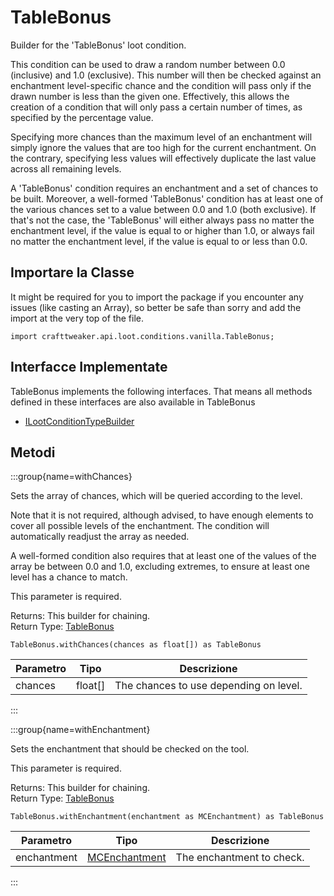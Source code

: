 # TableBonus

Builder for the 'TableBonus' loot condition.

 This condition can be used to draw a random number between 0.0 (inclusive) and 1.0 (exclusive). This number will then be checked against an enchantment level-specific chance and the condition will pass only if the drawn number is less than the given one. Effectively, this allows the creation of a condition that will only pass a certain number of times, as specified by the percentage value.

 Specifying more chances than the maximum level of an enchantment will simply ignore the values that are too high for the current enchantment. On the contrary, specifying less values will effectively duplicate the last value across all remaining levels.

 A 'TableBonus' condition requires an enchantment and a set of chances to be built. Moreover, a well-formed 'TableBonus' condition has at least one of the various chances set to a value between 0.0 and 1.0 (both exclusive). If that's not the case, the 'TableBonus' will either always pass no matter the enchantment level, if the value is equal to or higher than 1.0, or always fail no matter the enchantment level, if the value is equal to or less than 0.0.

## Importare la Classe

It might be required for you to import the package if you encounter any issues (like casting an Array), so better be safe than sorry and add the import at the very top of the file.
```zenscript
import crafttweaker.api.loot.conditions.vanilla.TableBonus;
```


## Interfacce Implementate
TableBonus implements the following interfaces. That means all methods defined in these interfaces are also available in TableBonus

- [ILootConditionTypeBuilder](/vanilla/api/loot/conditions/ILootConditionTypeBuilder)

## Metodi

:::group{name=withChances}

Sets the array of chances, which will be queried according to the level.

 Note that it is not required, although advised, to have enough elements to cover all possible levels of the enchantment. The condition will automatically readjust the array as needed.

 A well-formed condition also requires that at least one of the values of the array be between 0.0 and 1.0, excluding extremes, to ensure at least one level has a chance to match.

 This parameter is required.

Returns: This builder for chaining.  
Return Type: [TableBonus](/vanilla/api/loot/conditions/vanilla/TableBonus)

```zenscript
TableBonus.withChances(chances as float[]) as TableBonus
```

| Parametro | Tipo    | Descrizione                            |
| --------- | ------- | -------------------------------------- |
| chances   | float[] | The chances to use depending on level. |


:::

:::group{name=withEnchantment}

Sets the enchantment that should be checked on the tool.

 This parameter is required.

Returns: This builder for chaining.  
Return Type: [TableBonus](/vanilla/api/loot/conditions/vanilla/TableBonus)

```zenscript
TableBonus.withEnchantment(enchantment as MCEnchantment) as TableBonus
```

| Parametro   | Tipo                                                    | Descrizione               |
| ----------- | ------------------------------------------------------- | ------------------------- |
| enchantment | [MCEnchantment](/vanilla/api/enchantment/MCEnchantment) | The enchantment to check. |


:::


